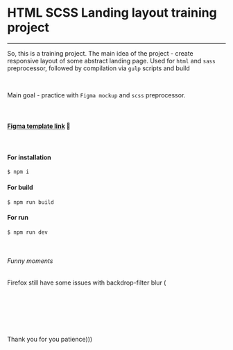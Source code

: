 # HTML SCSS Landing layout training project
<hr>

So, this is a training project.
The main idea of the project - create responsive layout 
of some abstract landing page. Used for `html` and `sass` 
preprocessor, followed by compilation via `gulp` scripts and build

<br>

Main goal - practice with `Figma mockup` and `scss` preprocessor. <br><br><br>

#### [Figma template link](https://www.figma.com/file/2FZi8C1CYuciy60n6LRiBu/LandingLayout?node-id=0%3A1) :link:

<br>

#### For installation
```shell
$ npm i
```

#### For build
```shell
$ npm run build
```

#### For run
```shell
$ npm run dev
```

<br>

###### Funny moments
Firefox still have some issues with backdrop-filter blur (

<br><br><br><br><br>

Thank you for you patience)))